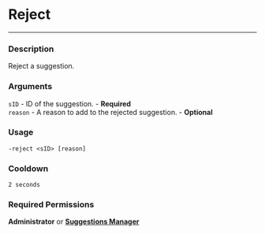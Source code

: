 # Reject
---
### Description
Reject a suggestion.
### Arguments
`sID` - ID of the suggestion. - **Required**\
`reason` - A reason to add to the rejected suggestion. - **Optional**
### Usage
```
-reject <sID> [reason]
```
### Cooldown
`2 seconds`
### Required Permissions
**Administrator** or **[Suggestions Manager](administration/suggestionsmanager.md)**